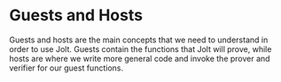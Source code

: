 # Guests and Hosts
Guests and hosts are the main concepts that we need to understand in order to use Jolt. Guests contain the functions that Jolt will prove, while hosts are where we write more general code and invoke the prover and verifier for our guest functions.
